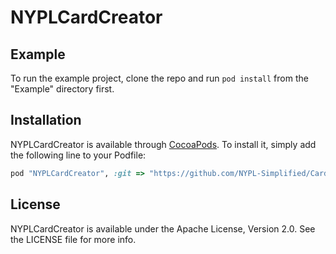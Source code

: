 # NYPLCardCreator

## Example

To run the example project, clone the repo and run `pod install` from the "Example" directory first.

## Installation

NYPLCardCreator is available through [CocoaPods](http://cocoapods.org). To install
it, simply add the following line to your Podfile:

```ruby
pod "NYPLCardCreator", :git => "https://github.com/NYPL-Simplified/CardCreator-iOS.git"
```

## License

NYPLCardCreator is available under the Apache License, Version 2.0. See the LICENSE file for more info.
